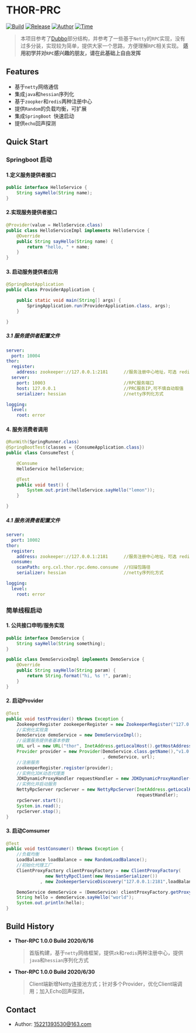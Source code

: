 # THOR-PRC

[![Build](https://img.shields.io/badge/build-netty-green.svg)]()&nbsp;[![Release](https://img.shields.io/badge/debug-1.0.0-blue.svg)]()&nbsp;[![Author](https://img.shields.io/badge/author-Xiaolong.Cao-yellow.svg)]()&nbsp;[![Time](https://img.shields.io/badge/time-2020.6.17-red.svg)]()&nbsp;

> 本项目参考了[Dubbo](http://dubbo.apache.org/en-us/)部分结构，并参考了一些基于`Netty`的`RPC`实现，没有过多分装，实现较为简单，提供大家一个思路，方便理解`RPC`相关实现。
> **适用初学并对`RPC`感兴趣的朋友，请在此基础上自由发挥**



## Features

* 基于`netty`网络通信
* 集成`java`和`hessian`序列化
* 基于`zoopker`和`redis`两种注册中心
* 提供`Random`的负载均衡，可扩展
* 集成`SpringBoot `快速启动
* 提供`echo`回声探测



## Quick Start

### Springboot 启动

#### 1.定义服务提供者接口

```java
public interface HelloService {
    String sayHello(String name);
}
```

#### 2.实现服务提供者接口

```java
@Provider(value = HelloService.class)
public class HelloServiceImpl implements HelloService {
    @Override
    public String sayHello(String name) {
        return "hello, " + name;
    }
}
```

#### 3. 启动服务提供者应用

```java
@SpringBootApplication
public class ProviderApplication {

    public static void main(String[] args) {
        SpringApplication.run(ProviderApplication.class, args);
    }

}
```

##### 3.1 服务提供者配置文件

```yaml
server:
  port: 10004
thor:
  register:
    address: zookeeper://127.0.0.1:2181      //服务注册中心地址，可选 redis://localhost:6379/1，目前仅支持redis单机模式
  server:
    port: 10003                              //RPC服务端口
    host: 127.0.0.1                          //PRC服务IP,可不填自动取值
    serializer: hessian                      //netty序列化方式

logging:
  level:
    root: error
```

#### 4. 服务消费者调用

```java
@RunWith(SpringRunner.class)
@SpringBootTest(classes = {ConsumeApplication.class})
public class ConsumeTest {

    @Consume
    HelloService helloService;

    @Test
    public void test() {
        System.out.print(helloService.sayHello("lemon"));
    }

}
```

##### 4.1 服务消费者配置文件

```yaml
server:
  port: 10002
thor:
  register:
    address: zookeeper://127.0.0.1:2181      //服务注册中心地址，可选 redis://localhost:6379/1，目前仅支持redis单机模式
  consume:
    scanPath: org.cxl.thor.rpc.demo.consume  //扫描包路径
    serializer: hessian                      //netty序列化方式

logging:
  level:
    root: error
```

### 简单线程启动

####  1. 公共接口申明/服务实现

```java
public interface DemoService {
    String sayHello(String something);
}

public class DemoServiceImpl implements DemoService {
    @Override
    public String sayHello(String param) {
        return String.format("hi, %s !", param);
    }
}
```

#### 2. 启动Provider

```java
@Test
public void testProvider() throws Exception {
    ZookeeperRegister zookeeperRegister = new ZookeeperRegister("127.0.0.1:2181");
    //实例化实现类
    DemoService demoService = new DemoServiceImpl();
    //设置服务提供者基本参数
    URL url = new URL("thor", InetAddress.getLocalHost().getHostAddress(), 5605, new HashMap<>());
    Provider provider = new Provider(DemoService.class.getName(),"v1.0.0", DemoService.class
                                     , demoService, url);
    //注册服务
    zookeeperRegister.register(provider);
    //实例化JDK动态代理类
    JDKDynamicProxyHandler requestHandler = new JDKDynamicProxyHandler(zookeeperRegister, new HessianSerializer());
    //实例化并启动服务
    NettyRpcServer rpcServer = new NettyRpcServer(InetAddress.getLocalHost().getHostAddress() + ":" + url.getPort(),      
                                                  requestHandler);
    rpcServer.start();
    System.in.read();
    rpcServer.stop();
}
```

#### 3. 启动Comsumer

```java
@Test
public void testConsumer() throws Exception {
    //负载均衡
    LoadBalance loadBalance = new RandomLoadBalance();
    //初始化代理工厂
    ClientProxyFactory clientProxyFactory = new ClientProxyFactory(
               new NettyRpcClient(new HessianSerializer())
             , new ZookeeperServiceDiscovery("127.0.0.1:2181",loadBalance));

    DemoService demoService = (DemoService) clientProxyFactory.getProxy(DemoService.class);
    String hello = demoService.sayHello("world");
    System.out.println(hello);
}
```



## Build History

* **Thor-RPC 1.0.0 Build 2020/6/16**

  > 首版构建，基于`netty`网络框架，提供`zk`和`redis`两种注册中心，提供`java`和`hessian`序列化方式

* **Thor-RPC 1.0.0 Build 2020/6/30**

  > Client端新增Netty连接池方式；针对多个Provider，优化Client端调用；加入Echo回声探测，

## Contact

* Author: 15221393530@163.com

